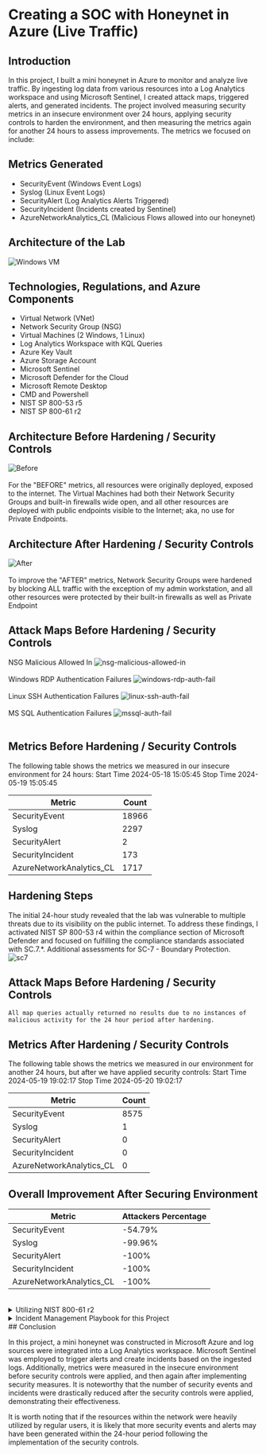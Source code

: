 # Creating a SOC with Honeynet in Azure (Live Traffic)


## Introduction

In this project, I built a mini honeynet in Azure to monitor and analyze live traffic. By ingesting log data from various resources into a Log Analytics workspace and using Microsoft Sentinel, I created attack maps, triggered alerts, and generated incidents. The project involved measuring security metrics in an insecure environment over 24 hours, applying security controls to harden the environment, and then measuring the metrics again for another 24 hours to assess improvements. The metrics we focused on include:


## Metrics Generated
- SecurityEvent (Windows Event Logs)
- Syslog (Linux Event Logs)
- SecurityAlert (Log Analytics Alerts Triggered)
- SecurityIncident (Incidents created by Sentinel)
- AzureNetworkAnalytics_CL (Malicious Flows allowed into our honeynet)


## Architecture of the Lab
![Windows VM](https://github.com/boydjenkins18/Azure-SOC-Honeynet/assets/29837017/0bf8c7b0-a525-4e46-a0aa-8de798449c2c)

## Technologies, Regulations, and Azure Components
- Virtual Network (VNet)
- Network Security Group (NSG)
- Virtual Machines (2 Windows, 1 Linux)
- Log Analytics Workspace with KQL Queries
- Azure Key Vault
- Azure Storage Account
- Microsoft Sentinel
- Microsoft Defender for the Cloud
- Microsoft Remote Desktop
- CMD and Powershell
- NIST SP 800-53 r5
- NIST SP 800-61 r2


## Architecture Before Hardening / Security Controls
![Before](https://github.com/boydjenkins18/Azure-SOC-Honeynet/assets/29837017/71e70216-f057-4b4f-821c-8fa99c2eaad9)
<br><br>
For the "BEFORE" metrics, all resources were originally deployed, exposed to the internet. The Virtual Machines had both their Network Security Groups and built-in firewalls wide open, and all other resources are deployed with public endpoints visible to the Internet; aka, no use for Private Endpoints.

## Architecture After Hardening / Security Controls
![After](https://github.com/boydjenkins18/Azure-SOC-Honeynet/assets/29837017/1d47fab0-0205-4ae8-95f3-5c6af5b2b70b)
<br><br>
To improve the "AFTER" metrics, Network Security Groups were hardened by blocking ALL traffic with the exception of my admin workstation, and all other resources were protected by their built-in firewalls as well as Private Endpoint


## Attack Maps Before Hardening / Security Controls
NSG Malicious Allowed In
![nsg-malicious-allowed-in](https://github.com/boydjenkins18/Azure-SOC-Honeynet/assets/29837017/cc0c7895-dc6c-41f6-972e-3830a5432971)<br><br>
Windows RDP Authentication Failures
![windows-rdp-auth-fail](https://github.com/boydjenkins18/Azure-SOC-Honeynet/assets/29837017/54670dc1-8d46-4793-bf09-82cb3188d212)<br><br>
Linux SSH Authentication Failures
![linux-ssh-auth-fail](https://github.com/boydjenkins18/Azure-SOC-Honeynet/assets/29837017/55036932-31e0-49ab-851f-87944b032525)<br><br>
MS SQL Authentication Failures
![mssql-auth-fail](https://github.com/boydjenkins18/Azure-SOC-Honeynet/assets/29837017/dbc5d127-f96c-40f7-9916-7620870ab0b7)<br><br>


## Metrics Before Hardening / Security Controls

The following table shows the metrics we measured in our insecure environment for 24 hours:
Start Time 2024-05-18 15:05:45
Stop Time 2024-05-19 15:05:45

| Metric                   | Count
| ------------------------ | -----
| SecurityEvent            | 18966
| Syslog                   | 2297
| SecurityAlert            | 2
| SecurityIncident         | 173
| AzureNetworkAnalytics_CL | 1717


## Hardening Steps
The initial 24-hour study revealed that the lab was vulnerable to multiple threats due to its visibility on the public internet. To address these findings, I activated NIST SP 800-53 r4 within the compliance section of Microsoft Defender and focused on fulfilling the compliance standards associated with SC.7.*. Additional assessments for SC-7 - Boundary Protection.
<br>
![sc7](https://github.com/boydjenkins18/Azure-SOC-Honeynet/assets/29837017/fa7683a3-2084-433d-bed4-d4b698c946d7)


## Attack Maps Before Hardening / Security Controls

```All map queries actually returned no results due to no instances of malicious activity for the 24 hour period after hardening.```

## Metrics After Hardening / Security Controls

The following table shows the metrics we measured in our environment for another 24 hours, but after we have applied security controls:
Start Time 2024-05-19 19:02:17
Stop Time	2024-05-20 19:02:17

| Metric                   | Count
| ------------------------ | -----
| SecurityEvent            | 8575
| Syslog                   | 1
| SecurityAlert            | 0
| SecurityIncident         | 0
| AzureNetworkAnalytics_CL | 0


## Overall Improvement After Securing Environment

| Metric                   | Attackers Percentage
| ------------------------ | -----
| SecurityEvent            | -54.79%
| Syslog                   | -99.96%
| SecurityAlert            | -100%
| SecurityIncident         | -100%
| AzureNetworkAnalytics_CL | -100%

<br>

<details>
<summary> Utilizing NIST 800-61 r2 </summary>

For each simulated attack I then practiced incident response following NIST SP 800-61 r2.
<br><br>
![68747470733a2f2f692e696d6775722e636f6d2f365054473763306c2e706e67](https://github.com/boydjenkins18/Azure-SOC-Honeynet/assets/29837017/0336fb90-9423-4ad1-bde7-c058f43c20f6)<br><br>
Each organization will have policies related to an incident response that should be followed. This event is just a walkthrough for possible actions to take in the detection of malware on a workstation.

### Preparation
- The Azure lab was set up to ingest all of the logs into Log Analytics Workspace, Sentinel and Defender were configured, and alert rules were put in place.

### Detection & Analysis
- Malware has been detected on a workstation with the potential to compromise the confidentiality, integrity, or availability of the system and data.
- Assigned alert to an owner, set the severity to "High", and the status to "Active"
- Identified the primary user account of the system and all systems affected.
- A full scan of the system was conducted using up-to-date antivirus software to identify the malware.
- Verified the authenticity of the alert as a "True Positive".
- Sent notifications to appropriate personnel as required by the organization's communication policies.

### Containment, Eradication & Recovery
- The infected system and any additional systems infected by the malware were quarantined.
- If the malware was unable to be removed or the system sustained damage, the system would have been shut down and disconnected from the network.
- Depending on organizational policies the affected systems could be restored known clean state, such as a system image or a clean installation of the operating system and applications. Or an up-to-date anti-virus solution could be used to clean the systems.

### Post-Incident Activity
- In this simulated case, an employee had downloaded a game that contained malware.
- All information was gathered and analyzed to determine the root cause, extent of damage, and effectiveness of the response.
- Report disseminated to all stakeholders.
- Corrective actions are implemented to remediate the root cause.
- And a lessons-learned review of the incident was conducted.
</details>

<details>
  <summary>Incident Management Playbook for this Project</summary>
  
  - [Incident Response Playbook (Docx)](https://github.com/boydjenkins18/Azure-SOC-Honeynet/blob/main/Incident%20Management%20Playbook%20for%20Azure%20SOC%20Project.docx)
</details>
## Conclusion

In this project, a mini honeynet was constructed in Microsoft Azure and log sources were integrated into a Log Analytics workspace. Microsoft Sentinel was employed to trigger alerts and create incidents based on the ingested logs. Additionally, metrics were measured in the insecure environment before security controls were applied, and then again after implementing security measures. It is noteworthy that the number of security events and incidents were drastically reduced after the security controls were applied, demonstrating their effectiveness.

It is worth noting that if the resources within the network were heavily utilized by regular users, it is likely that more security events and alerts may have been generated within the 24-hour period following the implementation of the security controls.
